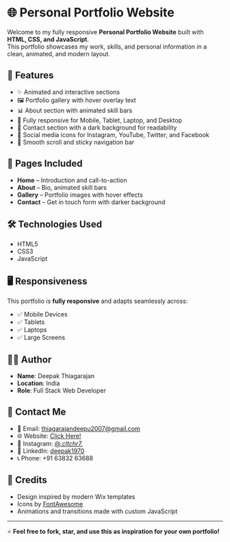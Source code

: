 # 🌐 Personal Portfolio Website

Welcome to my fully responsive **Personal Portfolio Website** built with **HTML, CSS, and JavaScript**.  
This portfolio showcases my work, skills, and personal information in a clean, animated, and modern layout.

## 🚀 Features

- ✨ Animated and interactive sections
- 🖼️ Portfolio gallery with hover overlay text
- 📊 About section with animated skill bars
- 📱 Fully responsive for Mobile, Tablet, Laptop, and Desktop
- 📧 Contact section with a dark background for readability
- 🔗 Social media icons for Instagram, YouTube, Twitter, and Facebook
- 🔘 Smooth scroll and sticky navigation bar

## 📂 Pages Included

- **Home** – Introduction and call-to-action
- **About** – Bio, animated skill bars
- **Gallery** – Portfolio images with hover effects
- **Contact** – Get in touch form with darker background

## 🛠️ Technologies Used

- HTML5
- CSS3
- JavaScript

## 🖥️ Responsiveness

This portfolio is **fully responsive** and adapts seamlessly across:
- ✅ Mobile Devices
- ✅ Tablets
- ✅ Laptops
- ✅ Large Screens

## 🧑‍💻 Author

- **Name**: Deepak Thiagarajan  
- **Location**: India  
- **Role**: Full Stack Web Developer  

## 🔗 Contact Me

- 📧 Email: [thiagarajandeepu2007@gmail.com](mailto:thiagarajandeepu2007@gmail.com)
- 🌐 Website: [Click Here!](https://deeps1970.github.io/Deeps1970/)
- 📸 Instagram: [@_.cltchr7._](https://www.instagram.com/_.cltchr7._/)
- 💬 LinkedIn: [deepak1970](https://www.linkedin.com/in/deepak1970/)
- 📞 Phone: +91 63832 63688

## 🙏 Credits

- Design inspired by modern Wix templates
- Icons by [FontAwesome](https://fontawesome.com/)
- Animations and transitions made with custom JavaScript

---

⭐ **Feel free to fork, star, and use this as inspiration for your own portfolio!**
